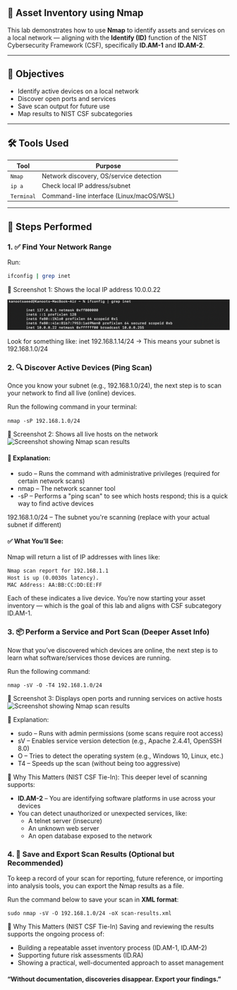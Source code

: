 ## 🧠 Asset Inventory using Nmap

This lab demonstrates how to use **Nmap** to identify assets and services on a local network — aligning with the **Identify (ID)** function of the NIST Cybersecurity Framework (CSF), specifically **ID.AM-1** and **ID.AM-2**.

---

## 🎯 Objectives

- Identify active devices on a local network  
- Discover open ports and services  
- Save scan output for future use  
- Map results to NIST CSF subcategories  

---

## 🛠️ Tools Used

| Tool       | Purpose                                      |
|------------|----------------------------------------------|
| `Nmap`     | Network discovery, OS/service detection      |
| `ip a`     | Check local IP address/subnet                |
| `Terminal` | Command-line interface (Linux/macOS/WSL)     |

---

## 📝 Steps Performed

### 1. ✅ Find Your Network Range

Run:

```bash
ifconfig | grep inet
```
📸 Screenshot 1: Shows the local IP address 10.0.0.22

![Screenshot showing Nmap scan results](nmap-host-discovery.png)

Look for something like:
inet 192.168.1.14/24 → This means your subnet is 192.168.1.0/24



### 2. 🔍 Discover Active Devices (Ping Scan)
Once you know your subnet (e.g., 192.168.1.0/24), the next step is to scan your network to find all live (online) devices.

Run the following command in your terminal:

```nmap -sP 192.168.1.0/24```

📸 Screenshot 2: Shows all live hosts on the network
![Screenshot showing Nmap scan results](nmap-scan-results.png)

#### 🔎 Explanation:
- sudo – Runs the command with administrative privileges (required for certain network scans)
- nmap – The network scanner tool
- -sP – Performs a "ping scan" to see which hosts respond; this is a quick way to find active devices

192.168.1.0/24 – The subnet you're scanning (replace with your actual subnet if different)

#### ✅ What You’ll See:
Nmap will return a list of IP addresses with lines like:

```
Nmap scan report for 192.168.1.1  
Host is up (0.0030s latency).  
MAC Address: AA:BB:CC:DD:EE:FF
```

Each of these indicates a live device. You’re now starting your asset inventory — which is the goal of this lab and aligns with CSF subcategory ID.AM-1.

### 3. 📦 Perform a Service and Port Scan (Deeper Asset Info)
Now that you’ve discovered which devices are online, the next step is to learn what software/services those devices are running.

Run the following command:

```
nmap -sV -O -T4 192.168.1.0/24
```
📸 Screenshot 3: Displays open ports and running services on active hosts
![Screenshot showing Nmap scan results](nmap-port-scan.png)

🔎 Explanation:

- sudo – Runs with admin permissions (some scans require root access)
- sV – Enables service version detection (e.g., Apache 2.4.41, OpenSSH 8.0)
- O – Tries to detect the operating system (e.g., Windows 10, Linux, etc.)
- T4 – Speeds up the scan (without being too aggressive)

📌 Why This Matters (NIST CSF Tie-In):
This deeper level of scanning supports:

- **ID.AM-2** – You are identifying software platforms in use across your devices
- You can detect unauthorized or unexpected services, like:
  - A telnet server (insecure)
  - An unknown web server
  - An open database exposed to the network

### 4. 💾 Save and Export Scan Results (Optional but Recommended)

To keep a record of your scan for reporting, future reference, or importing into analysis tools, you can export the Nmap results as a file.

Run the command below to save your scan in **XML format**:

```
sudo nmap -sV -O 192.168.1.0/24 -oX scan-results.xml
```

📌 Why This Matters (NIST CSF Tie-In)
Saving and reviewing the results supports the ongoing process of:
- Building a repeatable asset inventory process (ID.AM-1, ID.AM-2)
- Supporting future risk assessments (ID.RA)
- Showing a practical, well-documented approach to asset management

#### “Without documentation, discoveries disappear. Export your findings.”

